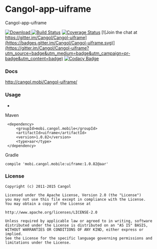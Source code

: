 # Cangol-app-uiframe

Cangol-app-uiframe

[![Download](https://api.bintray.com/packages/cangol/maven/Cangol-uiframe/images/download.svg) ](https://bintray.com/cangol/maven/Cangol-uiframe/_latestVersion)
[![Build Status](https://travis-ci.org/Cangol/Cangol-uiframe.svg?branch=master)](https://travis-ci.org/Cangol/Cangol-uiframe)
[![Coverage Status](https://coveralls.io/repos/github/Cangol/Cangol-uiframe/badge.svg?branch=master)](https://coveralls.io/github/Cangol/Cangol-uiframe?branch=master)
[![Join the chat at https://gitter.im/Cangol/Cangol-uiframe](https://badges.gitter.im/Cangol/Cangol-uiframe.svg)](https://gitter.im/Cangol/Cangol-uiframe?utm_source=badge&utm_medium=badge&utm_campaign=pr-badge&utm_content=badge)
[![Codacy Badge](https://api.codacy.com/project/badge/Grade/bd8879911fb44f758b23ecd8e276f2b1)](https://www.codacy.com/app/wxw404/Cangol-uiframe?utm_source=github.com&amp;utm_medium=referral&amp;utm_content=Cangol/Cangol-uiframe&amp;utm_campaign=Badge_Grade)
### Docs

http://cangol.mobi/Cangol-uiframe/

### Usage
-
Maven

     <dependency>
         <groupId>mobi.cangol.mobile</groupId>
         <artifactId>uiframe</artifactId>
         <version>1.0.82</version>
         <type>aar</type>
     </dependency>
Gradle
 
    compile 'mobi.cangol.mobile:uiframe:1.0.82@aar'

### License

    Copyright (c) 2011-2015 Cangol

    Licensed under the Apache License, Version 2.0 (the "License")
    you may not use this file except in compliance with the License.
    You may obtain a copy of the License at
    
    http://www.apache.org/licenses/LICENSE-2.0
    
    Unless required by applicable law or agreed to in writing, software
    distributed under the License is distributed on an "AS IS" BASIS,
    WITHOUT WARRANTIES OR CONDITIONS OF ANY KIND, either express or implied.
    See the License for the specific language governing permissions and
    limitations under the License.
